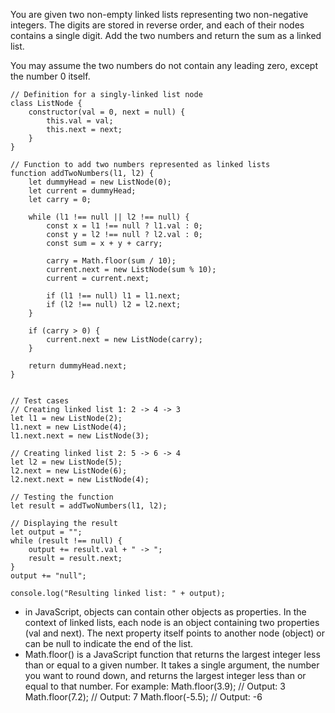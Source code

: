 You are given two non-empty linked lists representing two non-negative integers. The digits are stored in reverse order, and each of their nodes contains a single digit. Add the two numbers and return the sum as a linked list.

You may assume the two numbers do not contain any leading zero, except the number 0 itself.
```
// Definition for a singly-linked list node
class ListNode {
    constructor(val = 0, next = null) {
        this.val = val;
        this.next = next;
    }
}

// Function to add two numbers represented as linked lists
function addTwoNumbers(l1, l2) {
    let dummyHead = new ListNode(0);
    let current = dummyHead;
    let carry = 0;

    while (l1 !== null || l2 !== null) {
        const x = l1 !== null ? l1.val : 0;
        const y = l2 !== null ? l2.val : 0;
        const sum = x + y + carry;

        carry = Math.floor(sum / 10);
        current.next = new ListNode(sum % 10);
        current = current.next;

        if (l1 !== null) l1 = l1.next;
        if (l2 !== null) l2 = l2.next;
    }

    if (carry > 0) {
        current.next = new ListNode(carry);
    }

    return dummyHead.next;
}


// Test cases
// Creating linked list 1: 2 -> 4 -> 3
let l1 = new ListNode(2);
l1.next = new ListNode(4);
l1.next.next = new ListNode(3);

// Creating linked list 2: 5 -> 6 -> 4
let l2 = new ListNode(5);
l2.next = new ListNode(6);
l2.next.next = new ListNode(4);

// Testing the function
let result = addTwoNumbers(l1, l2);

// Displaying the result
let output = "";
while (result !== null) {
    output += result.val + " -> ";
    result = result.next;
}
output += "null";

console.log("Resulting linked list: " + output);
```
*  in JavaScript, objects can contain other objects as properties. In the context of linked lists, each node is an object containing two properties (val and next). The next property itself points to another node (object) or can be null to indicate the end of the list.
* Math.floor() is a JavaScript function that returns the largest integer less than or equal to a given number. It takes a single argument, the number you want to round down, and returns the largest integer less than or equal to that number.
For example:
Math.floor(3.9); // Output: 3
Math.floor(7.2); // Output: 7
Math.floor(-5.5); // Output: -6
